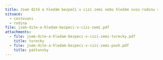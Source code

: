 ```yaml
---
title: Jsem dítě a hledám bezpečí v cizí zemi nebo hledám svou rodinu v Evropě
situace:
  - cestovani
  - rodina
file: jsem-dite-a-hledam-bezpeci-v-cizi-zemi.pdf
attachments:
  - file: jsem-dite-a-hledam-bezpeci-v-cizi-zemi-turecky.pdf
    title: turecky
  - file: jsem-dite-a-hledam-bezpeci-v-cizi-zemi-pash.pdf
    title: paštunsky
---
```

